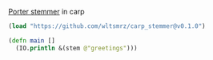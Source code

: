 
[Porter stemmer](https://tartarus.org/martin/PorterStemmer/) in carp

```clojure
(load "https://github.com/wltsmrz/carp_stemmer@v0.1.0")

(defn main []
  (IO.println &(stem @"greetings")))
```

